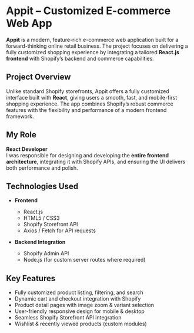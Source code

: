 #  Appit – Customized E-commerce Web App

**Appit** is a modern, feature-rich e-commerce web application built for a forward-thinking online retail business. The project focuses on delivering a fully customized shopping experience by integrating a tailored **React.js frontend** with Shopify’s backend and commerce capabilities.

##  Project Overview

Unlike standard Shopify storefronts, Appit offers a fully customized interface built with **React**, giving users a smooth, fast, and mobile-first shopping experience. The app combines Shopify’s robust commerce features with the flexibility and performance of a modern frontend framework.

##  My Role

**React Developer**  
I was responsible for designing and developing the **entire frontend architecture**, integrating it with Shopify APIs, and ensuring the UI delivers both performance and polish.

##  Technologies Used

- **Frontend**  
  - React.js  
  - HTML5 / CSS3  
  - Shopify Storefront API  
  - Axios / Fetch for API requests

- **Backend Integration**  
  - Shopify Admin API  
  - Node.js (for custom server routes where required)

##  Key Features

- Fully customized product listing, filtering, and search  
- Dynamic cart and checkout integration with Shopify  
- Product detail pages with image zoom & variant selection  
- User-friendly responsive design for mobile & desktop  
- Seamless Shopify Storefront API integration  
- Wishlist & recently viewed products (custom modules)

